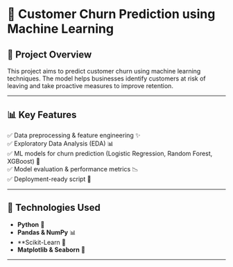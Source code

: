 # 🛒 Customer Churn Prediction using Machine Learning  

## 📌 Project Overview  
This project aims to predict customer churn using machine learning techniques. The model helps businesses identify customers at risk of leaving and take proactive measures to improve retention.  

---

## 📊 Key Features  
✅ Data preprocessing & feature engineering ✨  
✅ Exploratory Data Analysis (EDA) 📊  
✅ ML models for churn prediction (Logistic Regression, Random Forest, XGBoost) 🤖  
✅ Model evaluation & performance metrics 📉  
✅ Deployment-ready script 🚀  

---

## 🔧 Technologies Used  
- **Python** 🐍  
- **Pandas & NumPy** 📊  
- **Scikit-Learn 🤖  
- **Matplotlib & Seaborn** 🎨  

---
